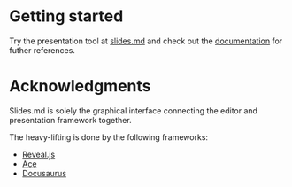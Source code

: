 # Getting started

Try the presentation tool at [slides.md](TODO) and check out the [documentation](TODO) for futher references.

# Acknowledgments

Slides.md is solely the graphical interface connecting the editor and presentation framework together.

The heavy-lifting is done by the following frameworks:

- [Reveal.js](https://revealjs.com/)
- [Ace](https://ace.c9.io/)
- [Docusaurus](https://docusaurus.io/)
